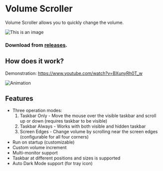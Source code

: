 # Volume Scroller
Volume Scroller allows you to quickly change the volume.

![This is an image](https://github.com/patrickiel/VolumeScroller/blob/main/icons/VolumeScroller_Logo_128.png) 

### Download from [releases](https://github.com/patrickiel/VolumeScroller/releases).

## How does it work?
Demonstration: https://www.youtube.com/watch?v=BXunyRh0T_w

![Animation](https://user-images.githubusercontent.com/86125971/123855566-58fba600-d920-11eb-899f-bd7fa2fd387a.png)

## Features
- Three operation modes:
    1. Taskbar Only - Move the mouse over the visible taskbar and scroll up or down (requires taskbar to be visible)
    2. Taskbar Always - Works with both visible and hidden taskbar
    3. Screen Edges - Change volume by scrolling near the screen edges (configurable for all four corners)
- Run on startup (customizable)
- Custom volume increment
- Multi-monitor support
- Taskbar at different positions and sizes is supported
- Auto Dark Mode support (for tray icon)
